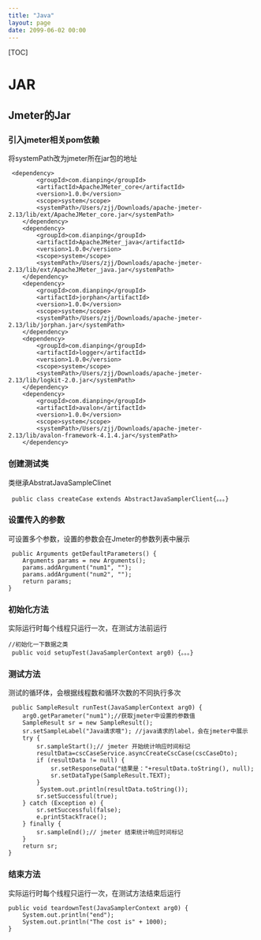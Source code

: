 ```yaml
---
title: "Java"
layout: page
date: 2099-06-02 00:00
---
```

[TOC]
# JAR #

## Jmeter的Jar ##
### 引入jmeter相关pom依赖 ###
将systemPath改为jmeter所在jar包的地址

	 <dependency>
            <groupId>com.dianping</groupId>
            <artifactId>ApacheJMeter_core</artifactId>
            <version>1.0.0</version>
            <scope>system</scope>
            <systemPath>/Users/zjj/Downloads/apache-jmeter-2.13/lib/ext/ApacheJMeter_core.jar</systemPath>
        </dependency>
        <dependency>
            <groupId>com.dianping</groupId>
            <artifactId>ApacheJMeter_java</artifactId>
            <version>1.0.0</version>
            <scope>system</scope>
            <systemPath>/Users/zjj/Downloads/apache-jmeter-2.13/lib/ext/ApacheJMeter_java.jar</systemPath>
        </dependency>
        <dependency>
            <groupId>com.dianping</groupId>
            <artifactId>jorphan</artifactId>
            <version>1.0.0</version>
            <scope>system</scope>
            <systemPath>/Users/zjj/Downloads/apache-jmeter-2.13/lib/jorphan.jar</systemPath>
        </dependency>
        <dependency>
            <groupId>com.dianping</groupId>
            <artifactId>logger</artifactId>
            <version>1.0.0</version>
            <scope>system</scope>
            <systemPath>/Users/zjj/Downloads/apache-jmeter-2.13/lib/logkit-2.0.jar</systemPath>
        </dependency>
        <dependency>
            <groupId>com.dianping</groupId>
            <artifactId>avalon</artifactId>
            <version>1.0.0</version>
            <scope>system</scope>
            <systemPath>/Users/zjj/Downloads/apache-jmeter-2.13/lib/avalon-framework-4.1.4.jar</systemPath>
        </dependency>
	
### 创建测试类 ###

类继承AbstratJavaSampleClinet

	 public class createCase extends AbstractJavaSamplerClient{。。。}
	
### 设置传入的参数 ###
可设置多个参数，设置的参数会在Jmeter的参数列表中展示

	 public Arguments getDefaultParameters() {
        Arguments params = new Arguments();
        params.addArgument("num1", "");
        params.addArgument("num2", "");
        return params;
    }
    
### 初始化方法 ###
实际运行时每个线程只运行一次，在测试方法前运行

	//初始化一下数据之类
	 public void setupTest(JavaSamplerContext arg0) {。。。}
	
### 测试方法 ###
测试的循环体，会根据线程数和循环次数的不同执行多次

	 public SampleResult runTest(JavaSamplerContext arg0) {
	    arg0.getParameter("num1");//获取jmeter中设置的参数值
        SampleResult sr = new SampleResult();
        sr.setSampleLabel("Java请求哦"); //java请求的label，会在jmeter中展示
        try {
            sr.sampleStart();// jmeter 开始统计响应时间标记
            resultData=cscCaseService.asyncCreateCscCase(cscCaseDto);
            if (resultData != null) {
                sr.setResponseData("结果是："+resultData.toString(), null);
                sr.setDataType(SampleResult.TEXT);
            }
             System.out.println(resultData.toString());
            sr.setSuccessful(true);
        } catch (Exception e) {
            sr.setSuccessful(false);
            e.printStackTrace();
        } finally {
            sr.sampleEnd();// jmeter 结束统计响应时间标记
        }
        return sr;
    }


### 结束方法 ###
实际运行时每个线程只运行一次，在测试方法结束后运行

    public void teardownTest(JavaSamplerContext arg0) {
        System.out.println("end");
        System.out.println("The cost is" + 1000);
    }
		
	

	